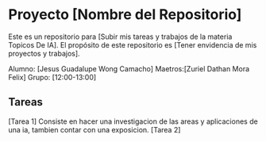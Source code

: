 # Proyecto [Nombre del Repositorio]

Este es un repositorio para [Subir mis tareas y trabajos de la materia Topicos De IA]. El propósito de este repositorio es [Tener envidencia de mis proyectos y trabajos].

Alumno: [Jesus Guadalupe Wong Camacho]
Maetros:[Zuriel Dathan Mora Felix]
Grupo: [12:00-13:00]

## Tareas

[Tarea 1]
Consiste en hacer una investigacion de las areas y aplicaciones de una ia, tambien contar con una exposicion.
[Tarea 2]
